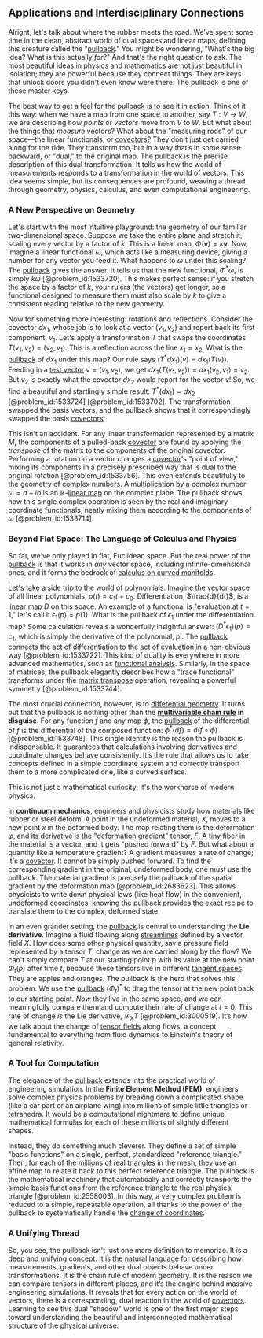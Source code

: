 ## Applications and Interdisciplinary Connections

Alright, let's talk about where the rubber meets the road. We’ve spent some time in the clean, abstract world of dual spaces and linear maps, defining this creature called the "[pullback](@article_id:160322)." You might be wondering, "What's the big idea? What is this actually *for*?" And that's the right question to ask. The most beautiful ideas in physics and mathematics are not just beautiful in isolation; they are powerful because they connect things. They are keys that unlock doors you didn't even know were there. The pullback is one of these master keys.

The best way to get a feel for the [pullback](@article_id:160322) is to see it in action. Think of it this way: when we have a map from one space to another, say $T: V \to W$, we are describing how *points* or *vectors* move from $V$ to $W$. But what about the things that *measure* vectors? What about the "measuring rods" of our space—the linear functionals, or [covectors](@article_id:157233)? They don't just get carried along for the ride. They transform too, but in a way that’s in some sense backward, or "dual," to the original map. The pullback is the precise description of this dual transformation. It tells us how the world of measurements responds to a transformation in the world of vectors. This idea seems simple, but its consequences are profound, weaving a thread through geometry, physics, calculus, and even computational engineering.

### A New Perspective on Geometry

Let's start with the most intuitive playground: the geometry of our familiar two-dimensional space. Suppose we take the entire plane and stretch it, scaling every vector by a factor of $k$. This is a linear map, $\Phi(\mathbf{v}) = k\mathbf{v}$. Now, imagine a linear functional $\omega$, which acts like a measuring device, giving a number for any vector you feed it. What happens to $\omega$ under this scaling? The [pullback](@article_id:160322) gives the answer. It tells us that the new functional, $\Phi^*\omega$, is simply $k\omega$ [@problem_id:1533720]. This makes perfect sense: if you stretch the space by a factor of $k$, your rulers (the vectors) get longer, so a functional designed to measure them must also scale by $k$ to give a consistent reading relative to the new geometry.

Now for something more interesting: rotations and reflections. Consider the covector $dx_1$, whose job is to look at a vector $(v_1, v_2)$ and report back its first component, $v_1$. Let's apply a transformation $T$ that swaps the coordinates: $T(v_1, v_2) = (v_2, v_1)$. This is a reflection across the line $x_1 = x_2$. What is the [pullback](@article_id:160322) of $dx_1$ under this map? Our rule says $(T^*dx_1)(v) = dx_1(T(v))$. Feeding in a [test vector](@article_id:172491) $v=(v_1, v_2)$, we get $dx_1(T(v_1, v_2)) = dx_1(v_2, v_1) = v_2$. But $v_2$ is exactly what the covector $dx_2$ would report for the vector $v$! So, we find a beautiful and startlingly simple result: $T^*(dx_1) = dx_2$ [@problem_id:1533724] [@problem_id:1533702]. The transformation swapped the basis vectors, and the pullback shows that it correspondingly swapped the basis [covectors](@article_id:157233).

This isn't an accident. For any linear transformation represented by a matrix $M$, the components of a pulled-back [covector](@article_id:149769) are found by applying the *transpose* of the matrix to the components of the original covector. Performing a rotation on a vector changes a [covector](@article_id:149769)'s "point of view," mixing its components in a precisely prescribed way that is dual to the original rotation [@problem_id:1533756]. This even extends beautifully to the geometry of complex numbers. A multiplication by a complex number $\omega = a+ib$ is an $\mathbb{R}$-[linear map](@article_id:200618) on the complex plane. The pullback shows how this single complex operation is seen by the real and imaginary coordinate functionals, neatly mixing them according to the components of $\omega$ [@problem_id:1533714].

### Beyond Flat Space: The Language of Calculus and Physics

So far, we've only played in flat, Euclidean space. But the real power of the [pullback](@article_id:160322) is that it works in *any* vector space, including infinite-dimensional ones, and it forms the bedrock of [calculus on curved manifolds](@article_id:634209).

Let's take a side trip to the world of polynomials. Imagine the vector space of all linear polynomials, $p(t) = c_1t + c_0$. Differentiation, $\frac{d}{dt}$, is a [linear map](@article_id:200618) $D$ on this space. An example of a functional is "evaluation at $t=1$," let's call it $\epsilon_1(p) = p(1)$. What is the pullback of $\epsilon_1$ under the differentiation map? Some calculation reveals a wonderfully insightful answer: $(D^*\epsilon_1)(p) = c_1$, which is simply the derivative of the polynomial, $p'$. The [pullback](@article_id:160322) connects the act of differentiation to the act of evaluation in a non-obvious way [@problem_id:1533722]. This kind of duality is everywhere in more advanced mathematics, such as [functional analysis](@article_id:145726). Similarly, in the space of matrices, the pullback elegantly describes how a "trace functional" transforms under the [matrix transpose](@article_id:155364) operation, revealing a powerful symmetry [@problem_id:1533744].

The most crucial connection, however, is to [differential geometry](@article_id:145324). It turns out that the pullback is nothing other than the **[multivariable chain rule](@article_id:146177) in disguise**. For any function $f$ and any map $\phi$, the [pullback](@article_id:160322) of the differential of $f$ is the differential of the composed function: $\phi^*(df) = d(f \circ \phi)$ [@problem_id:1533748]. This single identity is the reason the pullback is indispensable. It guarantees that calculations involving derivatives and coordinate changes behave consistently. It’s the rule that allows us to take concepts defined in a simple coordinate system and correctly transport them to a more complicated one, like a curved surface.

This is not just a mathematical curiosity; it's the workhorse of modern physics.

In **continuum mechanics**, engineers and physicists study how materials like rubber or steel deform. A point in the undeformed material, $X$, moves to a new point $x$ in the deformed body. The map relating them is the deformation $\varphi$, and its derivative is the "deformation gradient" tensor, $F$. A tiny fiber in the material is a vector, and it gets "pushed forward" by $F$. But what about a quantity like a temperature gradient? A gradient measures a rate of change; it's a [covector](@article_id:149769). It cannot be simply pushed forward. To find the corresponding gradient in the original, undeformed body, one must use the pullback. The material gradient is precisely the pullback of the spatial gradient by the deformation map [@problem_id:2683623]. This allows physicists to write down physical laws (like heat flow) in the convenient, undeformed coordinates, knowing the [pullback](@article_id:160322) provides the exact recipe to translate them to the complex, deformed state.

In an even grander setting, the [pullback](@article_id:160322) is central to understanding the **Lie derivative**. Imagine a fluid flowing along [streamlines](@article_id:266321) defined by a vector field $X$. How does some other physical quantity, say a pressure field represented by a tensor $T$, change as we are carried along by the flow? We can't simply compare $T$ at our starting point $p$ with its value at the new point $\Phi_t(p)$ after time $t$, because these tensors live in different [tangent spaces](@article_id:198643). They are apples and oranges. The pullback is the hero that solves this problem. We use the [pullback](@article_id:160322) $(\Phi_t)^*$ to drag the tensor at the new point back to our starting point. *Now* they live in the same space, and we can meaningfully compare them and compute their rate of change at $t=0$. This rate of change *is* the Lie derivative, $\mathcal{L}_X T$ [@problem_id:3000519]. It’s how we talk about the change of [tensor fields](@article_id:189676) along flows, a concept fundamental to everything from fluid dynamics to Einstein's theory of general relativity.

### A Tool for Computation

The elegance of the [pullback](@article_id:160322) extends into the practical world of engineering simulation. In the **Finite Element Method (FEM)**, engineers solve complex physics problems by breaking down a complicated shape (like a car part or an airplane wing) into millions of simple little triangles or tetrahedra. It would be a computational nightmare to define unique mathematical formulas for each of these millions of slightly different shapes.

Instead, they do something much cleverer. They define a set of simple "basis functions" on a single, perfect, standardized "reference triangle." Then, for each of the millions of real triangles in the mesh, they use an affine map to relate it back to this perfect reference triangle. The pullback is the mathematical machinery that automatically and correctly transports the simple basis functions from the reference triangle to the real physical triangle [@problem_id:2558003]. In this way, a very complex problem is reduced to a simple, repeatable operation, all thanks to the power of the pullback to systematically handle the [change of coordinates](@article_id:272645).

### A Unifying Thread

So, you see, the pullback isn't just one more definition to memorize. It is a deep and unifying concept. It is the natural language for describing how measurements, gradients, and other dual objects behave under transformations. It is the chain rule of modern geometry. It is the reason we can compare tensors in different places, and it’s the engine behind massive engineering simulations. It reveals that for every action on the world of vectors, there is a corresponding, dual reaction in the world of [covectors](@article_id:157233). Learning to see this dual "shadow" world is one of the first major steps toward understanding the beautiful and interconnected mathematical structure of the physical universe.
